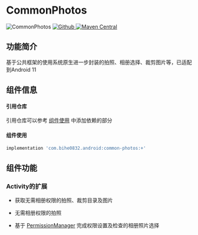 # CommonPhotos

![CommonPhotos](https://img.shields.io/badge/AndroidAppFactory-CommonPhotos-brightgreen)
[ ![Github](https://img.shields.io/badge/Github-CommonPhotos-brightgreen?style=social) ](https://github.com/bihe0832/AndroidAppFactory/tree/master/CommonPhotos)
[ ![Maven Central](https://img.shields.io/maven-central/v/com.bihe0832.android/common-photos) ](https://search.maven.org/artifact/com.bihe0832.android/common-photos)

## 功能简介

基于公共框架的使用系统原生进一步封装的拍照、相册选择、裁剪图片等，已适配到Android 11

## 组件信息

#### 引用仓库

引用仓库可以参考 [组件使用](./../start.md) 中添加依赖的部分

#### 组件使用

```groovy
implementation 'com.bihe0832.android:common-photos:+'
```

## 组件功能

### Activity的扩展

- 获取无需相册权限的拍照、裁剪目录及图片

- 无需相册权限的拍照

- 基于 [PermissionManager](./../libs/ui/lib-permission.md#permissionmanager) 完成权限设置及检查的相册照片选择
